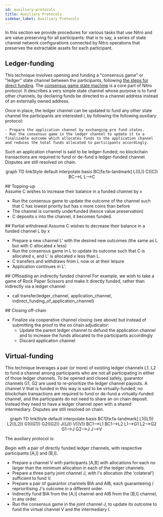 ```yaml
---
id: auxiliary-protocols
title: Auxiliary Protocols
sidebar_label: Auxiliary Protocols
---
```


In this section we provide procedures for various tasks that use Nitro and are value preserving for all participants: that is to say, a series of state channel network configurations connected by Nitro operations that preserves the extractable assets for each participant.

## Ledger-funding

This technique involves opening and funding a "consensus game" or "ledger" state channel between the participants, following [the steps for direct funding](./quick-start). The [consensus game state machine](./adjudicator/consensus-game) is a core part of Nitro protocol. It describes a very simple state channel whose purpose is to fund other channels, by declaring funds be directed to a channel address instead of an externally owned address.

Once in place, the ledger channel can be updated to fund any other state channel the participants are interested i, by following the following auxiliary protocol:

    - Prepare the application channel by exchanging pre fund states.
    - Run the consensus game in the ledger channel to update it to a finalizable outcome which allocates funds to the application channel and reduces the total funds allocated to participants accordingly.

Such an application channel is said to be ledger-funded; no blockchain transactions are required to fund or de-fund a ledger-funded channel. Disputes are still resolved on chain.

<div class="mermaid" align="center">
graph TD
linkStyle default interpolate basis
BC[fa:fa-landmark]
L((L))
C((C))
BC-->L
L-->C
</div>

## Topping-up  
Assume C wishes to increase their balance in a funded channel by x

- Run the consensus game to update the outcome of the channel such that C has lowest priority but has x more coins than before
- The channel is currently underfunded \(hence value preservation\)
- C deposits x into the channel, it becomes funded.

## Partial withdrawal
Assume C wishes to decrease their balance in a funded channel L by x

- Prepare a new channel L' with the desired new outcomes \(the same as L but with C allocated x less\)
- Run the consensus game in L to update its outcome such that C is allocated x, and L' is allocated x less than L.
- C transfers and withdraws from L now or at their leisure
- Application continues in L'.

## Offloading an indirectly funded channel
For example, we wish to take a game of Rock Paper Scissors and make it directly funded, rather than indirectly via a ledger channel

- call transfer\(ledger_channel, application_channel, indirect_funding_of_application_channel\)

## Closing off-chain

- Finalize via cooperative channel closing \(see above\) but instead of submitting the proof to the on chain adjudicator:
  - Update the parent ledger channel to defund the application channel and to increase the funds allocated to the participants accordingly
  - Discard application channel

## Virtual-funding

This technique leverages a pair (or more) of existing ledger channels L1, L2 to fund a channel among participants who are not all participating in either of those ledger channels. To be opened and closed safely, guarantor channels G1, G2 are used to re-prioritize the ledger channel payouts. A channel V that is funded in this way is said to be virtually-funded; no blockchain transactions are required to fund or de-fund a virtually-funded channel, and the participants do not need to share an on chain deposit. Instead they need to have a ledger channel open with a shared intermediary. Disputes are still resolved on chain.

<div class="mermaid" align="center">
graph TD
linkStyle default interpolate basis
BC1[fa:fa-landmark]
L1((L1))
L2((L2))
G1((G1))
G2((G2))
J((J))
V((V))
BC1-->L1
BC1-->L2
L1-->G1
L2-->G2
G1-->J
G2-->J
J-->V
</div>

The auxiliary protocol is:

Begin with a pair of directly funded ledger channels, with respective participants \[A,I\] and \[B,I\].

- Prepare a channel V with participants \[A,B\] with allocations for each no larger than the minimum allocation in each of the ledger channels.
- Prepare a three party joint channel J, with I's allocation \(the ‘colateral’\) sufficient to fund V.
- Prepare a pair of guarantor channels BIA and AIB, each guaranteeing / reprioritising J's outcome in a different order.
- Indirectly fund BIA from the \[A,I\] channel and AIB from the \[B,I\] channel, in any order.
- Run the consensus game in the joint channel J, to update its outcome to fund the virtual channel V and the intermediary I.
